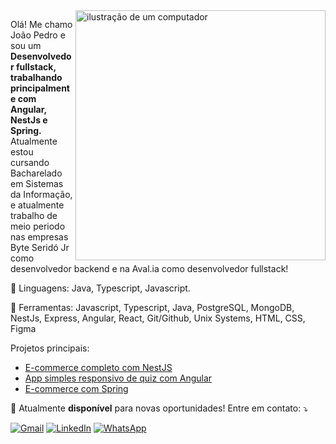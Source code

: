 <img src="https://raw.githubusercontent.com/MicaelliMedeiros/micaellimedeiros/master/image/computer-illustration.png" alt="ilustração de um computador" min-width="400px" max-width="400px" width="400px" align="right">

<p align="left"> 
  Olá! Me chamo João Pedro e sou um <strong>Desenvolvedor fullstack, trabalhando principalmente com Angular, NestJs e Spring.</strong>
  Atualmente estou cursando Bacharelado em Sistemas da Informação, e atualmente trabalho de meio periodo nas empresas Byte Seridó Jr como desenvolvedor backend e na Aval.ia como desenvolvedor fullstack!
</p>

<p align="left">
  🦄 Linguagens: Java, Typescript, Javascript.
</p>

<p align="left">
  💼 Ferramentas: Javascript, Typescript, Java, PostgreSQL, MongoDB, NestJs, Express, Angular, React, Git/Github, Unix Systems, HTML, CSS, Figma
</p>

<p align="left">
   Projetos principais:
</p>

* [E-commerce completo com NestJS](https://github.com/joaosantosmedeiros/Central-do-Queijo)
* [App simples responsivo de quiz com Angular](https://joaosantosmedeiros.github.io/quiz-app/)
* [E-commerce com Spring](https://github.com/joaosantosmedeiros/cheese-central-spring)

<p align="left">
  💌 Atualmente <strong>disponível</strong> para novas oportunidades! Entre em contato: ⤵️
</p>

<p align="left">
  <a href="mailto:jopesame@gmail.com" title="Gmail">
  <img src="https://img.shields.io/badge/-Gmail-FF0000?style=flat-square&labelColor=FF0000&logo=gmail&logoColor=white&link=LINK-DO-SEU-GMAIL" alt="Gmail"/></a>
  <a href="https://www.linkedin.com/in/joao-pedro-dos-santos-medeiros" title="LinkedIn">
  <img src="https://img.shields.io/badge/-Linkedin-0e76a8?style=flat-square&logo=Linkedin&logoColor=white&link=LINK-DO-SEU-LINKEDIN" alt="LinkedIn"/></a>
  <a href="https://wa.me/5584986305963" title="WhatsApp">
  <img src="https://img.shields.io/badge/-WhatsApp-25d366?style=flat-square&labelColor=25d366&logo=whatsapp&logoColor=white&link=API-DO-SEU-WHATSAPP" alt="WhatsApp"/></a>
</p>
